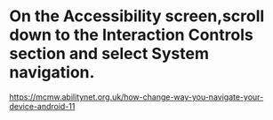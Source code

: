 # On the Accessibility screen,scroll down to the Interaction Controls section and select System navigation.

https://mcmw.abilitynet.org.uk/how-change-way-you-navigate-your-device-android-11

